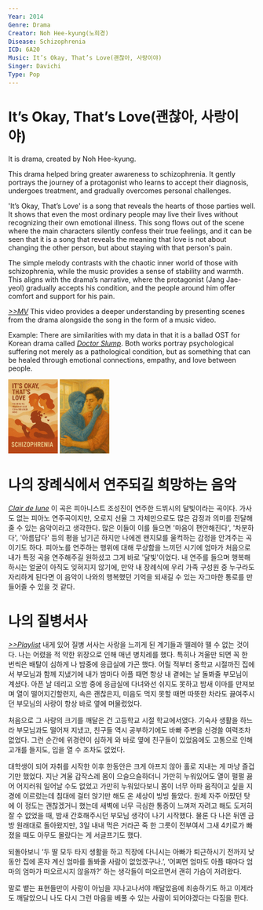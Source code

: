 ```yaml
---
Year: 2014
Genre: Drama
Creator: Noh Hee-kyung(노희경)
Disease: Schizophrenia
ICD: 6A20
Music: It’s Okay, That’s Love(괜찮아, 사랑이야)
Singer: Davichi
Type: Pop
---
```


# It’s Okay, That’s Love(괜찮아, 사랑이야)

It is drama, created by Noh Hee-kyung.

This drama helped bring greater awareness to schizophrenia. It gently portrays the journey of a protagonist who learns to accept their diagnosis, undergoes treatment, and gradually overcomes personal challenges.

'It’s Okay, That’s Love' is a song that reveals the hearts of those parties well. It shows that even the most ordinary people may live their lives without recognizing their own emotional illness. This song flows out of the scene where the main characters silently confess their true feelings, and it can be seen that it is a song that reveals the meaning that love is not about changing the other person, but about staying with that person's pain.

The simple melody contrasts with the chaotic inner world of those with schizophrenia, while the music provides a sense of stability and warmth. This aligns with the drama’s narrative, where the protagonist (Jang Jae-yeol) gradually accepts his condition, and the people around him offer comfort and support for his pain.

[*>>MV*](https://youtu.be/nXHvDDLiANA?si=tToWB-265Wro4KKu) This video provides a deeper understanding by presenting scenes from the drama alongside the song in the form of a music video.

Example: There are similarities with my data in that it is a ballad OST for Korean drama called [*Doctor Slump*](bae_sangjun.md). Both works portray psychological suffering not merely as a pathological condition, but as something that can be healed through emotional connections, empathy, and love between people.

<img src="./yoon_sooim_img.PNG" alt="image depicting Schizophrenia" style="width:20%;" /> <img src="./yoon_sooim_img2.PNG" alt="image depicting Schizophrenia" style="width:20%;" />



# 나의 장례식에서 연주되길 희망하는 음악

[*Clair de lune*](https://youtu.be/97_VJve7UVc?si=7ZnqnlKiKg29WKGM) 이 곡은 피아니스트 조성진이 연주한 드뷔시의 달빛이라는 곡이다. 가사도 없는 피아노 연주곡이지만, 오로지 선율 그 자체만으로도 많은 감정과 의미를 전달해 줄 수 있는 음악이라고 생각한다. 많은 이들이 이를 들으면 '마음이 편안해진다', '차분하다', '아름답다' 등의 평을 남기곤 하지만 나에겐 왠지모를 울컥하는 감정을 안겨주는 곡이기도 하다. 피아노를 연주하는 행위에 대해 무상함을 느끼던 시기에 엄마가 처음으로 내가 특정 곡을 연주해주길 원하셨고 그게 바로 '달빛'이었다. 내 연주를 들으며 행복해하시는 얼굴이 아직도 잊혀지지 않기에, 만약 내 장례식에 우리 가족 구성원 중 누구라도 자리하게 된다면 이 음악이 나와의 행복했던 기억을 되새길 수 있는 자그마한 통로를 만들어줄 수 있을 것 같다.



 # 나의 질병서사

 
 [*>>Playlist*](https://youtube.com/playlist?list=PLvwfbZkF1ZlWlIoqicoyi7GpdtZnlmhs5&si=tBuE3Gxnw90GUgaa) 내게 있어 질병 서사는 사랑을 느끼게 된 계기들과 뗄레야 뗄 수 없는 것이다. 나는 어렸을 적 약한 위장으로 인해 매년 병치레를 했다. 특히나 겨울만 되면 꼭 한 번씩은 배탈이 심하게 나 밤중에 응급실에 가곤 했다. 어릴 적부터 중학교 시절까진 집에서 부모님과 함께 지냈기에 내가 밤마다 아플 때면 항상 내 곁에는 날 돌봐줄 부모님이 계셨다. 아픈 날 데리고 오밤 중에 응급실에 다녀와선 쉬지도 못하고 밤새 이마를 만져보며 열이 떨어지긴할련지, 속은 괜찮은지, 미음도 먹지 못할 때면 따뜻한 차라도 끓여주시던 부모님의 사랑이 항상 바로 옆에 머물렀었다. 
 
처음으로 그 사랑의 크기를 깨달은 건 고등학교 시절 학교에서였다. 기숙사 생활을 하느라 부모님과도 떨어져 지냈고, 친구들 역시 공부하기에도 바빠 주변을 신경쓸 여력조차 없었다. 그런 순간에 위경련이 심하게 와 바로 옆에 친구들이 있었음에도 고통으로 인해 고개를 들지도, 입을 열 수 조차도 없었다. 

대학생이 되어 자취를 시작한 이후 한동안은 크게 아프지 않아 홀로 지내는 게 마냥 즐겁기만 했었다. 지난 겨울 갑작스레 몸이 으슬으슬하더니 가만히 누워있어도 열이 펄펄 끓어 어지러워 일어날 수도 없었고 가만히 누워있다보니 몸이 너무 아파 움직이고 싶을 지경에 이르렀는데 침대에 걸터 앉기만 해도 온 세상이 빙빙 돌았다. 원체 자주 아팠던 탓에 이 정도는 괜찮겠거니 했는데 새벽에 너무 극심한 통증이 느껴져 자려고 해도 도저히 잘 수 없었을 때, 밤새 간호해주시던 부모님 생각이 나기 시작했다. 물론 다 나은 뒤엔 금방 원래대로 돌아왔지만, 3일 내내 먹은 거라곤 죽 한 그릇이 전부여서 그새 4키로가 빠졌을 때도 아무도 몰랐다는 게 서글프기도 했다.

되돌아보니 ‘두 딸 모두 타지 생활을 하고 직장에 다니시는 아빠가 퇴근하시기 전까지 낮 동안 집에 혼자 계신 엄마를 돌봐줄 사람이 없었겠구나.’, ‘어쩌면 엄마도 아플 때마다 엄마의 엄마가 떠오르시지 않을까?’ 하는 생각들이 떠오르면서 괜히 가슴이 저려왔다.

말로 뱉는 표현들만이 사랑이 아님을 지나고나서야 깨달았음에 죄송하기도 하고 이제라도 깨달았으니 나도 다시 그런 마음을 베풀 수 있는 사람이 되어야겠다는 다짐을 한다.
